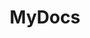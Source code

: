 ---
layout: home

title: MyDocs
titleTemplate: 一站式学习内容网站，包括学习路线、知识体系

hero:
  name: MyDocs
  text: "Learning document collection"
  tagline: |
    个人学习文档集合
  image:
    src: /it.svg
    alt: MyDocs
  actions:
    - theme: brand
      text: 开始阅读
      link: /guide
    - theme: alt
      text: 学习圈子
      link: /zsxq
features:
  - icon: 💻
    title: 编程专栏
    details: 编程专区知识、笔记集合
    link: /code/
    linkText: 开始刷题
  - icon: 💬
    title: 面试专栏
    details: 海量前端面试问题解答，一站式阅读体验。
    link: /interview/
    linkText: 编程学习
  - icon: 📓
    title: 公务员专栏
    details: 不再畏惧面试算法，提供刷题路线。
    link: /gwy/
    linkText: 开始刷题
---